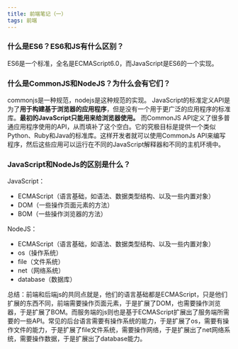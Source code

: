 ```yaml
---
title: 前端笔记（一）
tags: 前端
---
```


### 什么是ES6？ES6和JS有什么区别？
ES6是一个标准，全名是ECMAScript6.0，而JavaScript是ES6的一个实现。

### 什么是CommonJS和NodeJS？为什么会有它们？
commonjs是一种规范，nodejs是这种规范的实现。
JavaScript的标准定义API是为了**用于构建基于浏览器的应用程序**，但是没有一个用于更广泛的应用程序的标准库。**最初的JavaScript只能用来给浏览器使用。**
而CommonJS API定义了很多普通应用程序使用的API，从而填补了这个空白。它的究极目标是提供一个类似Python、Ruby和Java的标准库。这样开发者就可以使用CommonJs API来编写程序，然后这些应用可以运行在不同的JavaScript解释器和不同的主机环境中。

### JavaScript和NodeJs的区别是什么？
JavaScript：
* ECMAScript（语言基础，如语法、数据类型结构、以及一些内置对象）
* DOM（一些操作页面元素的方法）
* BOM（一些操作浏览器的方法）

NodeJS：
* ECMAScript（语言基础，如语法、数据类型结构、以及一些内置对象）
* os（操作系统）
* file（文件系统）
* net（网络系统）
* database（数据库）

总结：前端和后端js的共同点就是，他们的语言基础都是ECMAScript，只是他们扩展的东西不同，前端需要操作页面元素，于是扩展了DOM，也需要操作浏览器，于是扩展了BOM。而服务端的js则也是基于ECMAScript扩展出了服务端所需要的一些API。常见的后台语言需要有操作系统的能力，于是扩展了os，需要有操作文件的能力，于是扩展了file文件系统，需要操作网络，于是扩展出了net网络系统，需要操作数据，于是扩展出了database能力。




